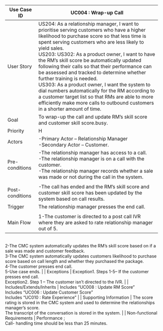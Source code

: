 | Use Case ID                 	| UC004 : Wrap-up Call                                                                                                                                                                                                                                                                                                                                                                                                                  	|
|-----------------------------	|-------------------------------------------------------------------------------------------------------------------------------------------------------------------------------------------------------------------------------------------------------------------------------------------------------------------------------------------------------------------------------------------------------------------------------------------------------------------------	|
| User Story                  	| US204: As a relationship manager, I want to prioritise serving customers who have a higher likelihood to purchase score  so that less time is spent serving customers who are less likely to yield sales. <br>US203: US302: As a product owner, I want to have the  RM’s skill score be  automatically updated following their calls so that their performance can be assessed and tracked to determine whether  further training is needed. <br>US303: As a product owner, I want the system to dial numbers automatically for the RM according to a customer target list so that RMs are able to more efficiently make more calls to outbound customers in a shorter amount of time.    |
| Goal                        	| To wrap-up the call and update RM’s skill score and customer skill score.busy.                                                                                                                                                                                                                                                                                                                                         	|
| Priority                    	| H                                                                                                                                                                                                                                                                                                                                                                                                                                                                       	|
| Actors                      	|-Primary Actor – Relationship Manager <br>-Secondary Actor –  Customer.                                                                                                                                                                                                                                                                                                                                                                              	|
| Pre-conditions              	| -The relationship manager has access to a call.<br>-The relationship manager is on a call with the customer.<br>-The relationship manager records whether a sale was made or not during the call in the system.                |
                                                                                                                                                                                                                                                                                                                                                                          	|
| Post-conditions             	| -The call has ended and the RM’s skill score and customer skill score has been updated by the system based on call results.          |                                                                                                                                                                                                                                                                                   	|
| Trigger                     	| The relationship manager presses the end call.
                                                                                                                                                                                                                                                                                                               	|
| Main Flow                   	| 1-The customer is directed to a post call IVR where they are asked to rate relationship manager out of 5.
 <br>2-The CMC system automatically updates the RM’s skill score based on if a sale was made and customer feedback.
<br>3-The CMC system automatically updates customers likelihood to purchase score based on call length and whether they purchased the package. <br>4-The customer presses end call. <br>5-Use case ends.               	|
| Exceptions                  	| Exception1. Steps 1-5– If the customer presses end call.<br>Exception2. Step 1 – The customer isn’t directed to the IVR.                                                                                                                                                                                                                                                                	|
| Includes/Extends/Inherits   	| Includes “UC008 : Update RM Score” <br> Includes “UC006 : Update Customer Score” <br> Includes  “UC010 : Rate        Experience”                                                                                                                                                                                                                                                                                                                                       	|
| Supporting Information      	| The score rating is stored in the CMC system and used to determine the relationships manager’s score. <br> The transcript of the conversation is stored in the system.                                                                                      	|
| Non-functional Requirements 	| Performance ; <br>Call- handling time should be less than 25 minutes.                                                                                                                                                                                                                                                                                                                                               
